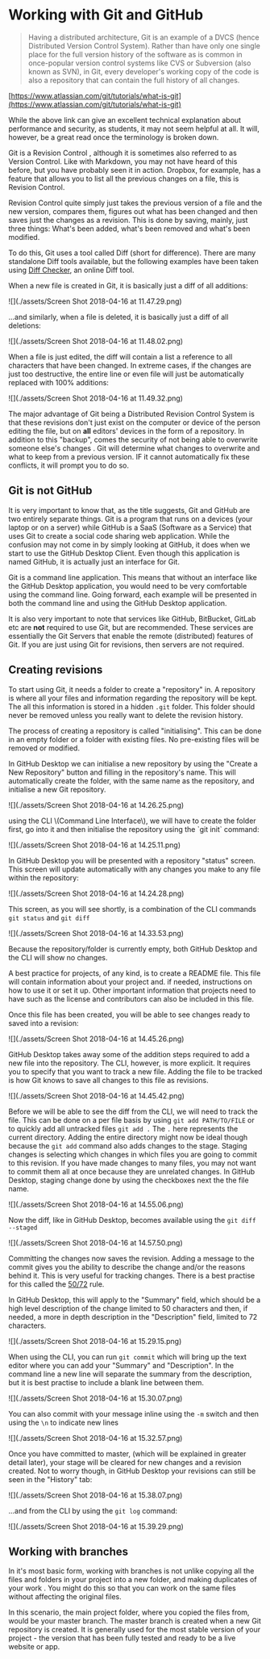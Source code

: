 # Working with Git and GitHub

> Having a distributed architecture, Git is an example of a DVCS \(hence Distributed Version Control System\). Rather than have only one single place for the full version history of the software as is common in once-popular version control systems like CVS or Subversion \(also known as SVN\), in Git, every developer's working copy of the code is also a repository that can contain the full history of all changes.

[https://www.atlassian.com/git/tutorials/what-is-git](https://www.atlassian.com/git/tutorials/what-is-git)

While the above link can give an excellent technical explanation about performance and security, as students, it may not seem helpful at all. It will, however, be a great read once the terminology is broken down. <!--NOTE: Perhaps mention to them that there is a glossery at the end that they can refer to at any stage.-->

Git is a Revision Control <!--NOTE: "system"?-->, although it is sometimes also referred to as Version Control. <!--NOTE: This means...-->Like with Markdown, you may not have heard of this before, but you have probably seen it in action. Dropbox, for example, has a feature that allows you to list all the previous changes on a file, this is Revision Control.

Revision Control quite simply just takes the previous version of a file and the new version, compares them, figures out what has been changed and then saves just the changes as a revision. This is done by saving, mainly, just three things: What's been added, what's been removed and what's been modified. <!--NOTE: Why is this useful? Perhaps explain.-->

To do this, Git uses a tool called Diff \(short for difference\). There are many standalone Diff tools available, but the following examples have been taken using [Diff Checker](https://www.diffchecker.com/diff), an online Diff tool.

When a new file is created in Git, it is basically just a diff <!--NOTE: suggest: "just a diff (a record) of..."--> of all additions:

![](./assets/Screen Shot 2018-04-16 at 11.47.29.png)

...and similarly, when a file is deleted, it is basically just a diff of all deletions:

![](./assets/Screen Shot 2018-04-16 at 11.48.02.png)

When a file is just edited, the diff will contain a list a reference to all characters that have been changed. In extreme cases, if the changes are just too destructive, the entire line or even file will just be automatically replaced with 100% additions:

![](./assets/Screen Shot 2018-04-16 at 11.49.32.png)

The major advantage of Git being a Distributed Revision Control System is that these revisions don't just exist on the computer or device of the person editing the file, but on **all** editors' devices in the form of a repository. In addition to this "backup", comes the security of not being able to overwrite someone else's changes <!--NOTE: suggest adding: "because Git will record all changes from all editors without overwriting the entire document."-->. Git will determine what changes to overwrite and what to keep from a previous version. IF it cannot automatically fix these conflicts, it will prompt you to do so.

## Git is not GitHub

It is very important to know that, as the title suggests, Git and GitHub are two entirely separate things. Git is a program that runs on a devices \(your laptop or on a server\) while GitHub is a SaaS \(Software as a Service\) that uses Git to create a social code sharing web application. <!--NOTE: Try to write "social code sharing web application" in an even more colloquial way.-->  While the confusion may not come in by simply looking at GitHub, it does when we start to use the GitHub Desktop Client. Even though this application is named GitHub, it is actually just an interface for Git. <!--NOTE: perhaps break this down in bullet form? eg:Git: a programme, GitHub: A place to store and share..., GitHub Desktop Client: blah blah-->

Git is a command line application. <!--NOTE: Explain command line--> This means that without an interface like the GitHub Desktop application, you would need to be very comfortable using the command line. Going forward, each example will be presented in both the command line and using the GitHub Desktop application.

It is also very important to note that services like GitHub, BitBucket, GitLab etc are **not** required to use Git, but are recommended. These services are essentially the Git Servers that enable the remote \(distributed\) features of Git. If you are just using Git for revisions, then servers are not required.

## Creating revisions

To start using Git, it <!--NOTE: "it?" what is "it?" a file? a language? The repository is a folder itself?--> needs a folder to create a "repository" in. <!--NOTE: The definition of repository is literally "a store, or storehouse"--> A repository is where all your files and information regarding the repository will be kept. The all this information is stored in a hidden `.git` folder. This folder should never be removed unless you really want to delete the revision history.

The process of creating a repository is called "initialising". This can be done in an empty folder or a folder with existing files. No pre-existing files will be removed or modified.

In GitHub Desktop we can initialise a new repository by using the "Create a New Repository" button and filling in the repository's name. This will automatically create the folder, with the same name as the repository, and initialise a new Git repository.

![](./assets/Screen Shot 2018-04-16 at 14.26.25.png)

<!--NOTE: Alternatively,--> using the CLI \(Command Line Interface\), we will have to create the folder first, go into it and then initialise the repository using the `git init` command:

![](./assets/Screen Shot 2018-04-16 at 14.25.11.png)

In GitHub Desktop you will be presented with a repository "status" screen. This screen will update automatically with any changes you make to any file within the repository:

![](./assets/Screen Shot 2018-04-16 at 14.24.28.png)

This screen, as you will see shortly, is a combination of the CLI commands `git status` and `git diff`

![](./assets/Screen Shot 2018-04-16 at 14.33.53.png)

Because the repository/folder is currently empty, both GitHub Desktop and the CLI will show no changes.

A best practice for projects, of any kind, is to create a README file. This file will contain information about your project and. if needed, instructions on how to use it or set it up. Other important information that projects need to have such as the license and contributors can also be included in this file.

Once this file has been created, you will be able to see changes ready to saved into a revision: <!--NOTE: Suggest adding: (Note that the README.md file has been created using Markdown)-->

![](./assets/Screen Shot 2018-04-16 at 14.45.26.png)

GitHub Desktop takes away some of the addition steps required to add a new file into the repository. The CLI, however, is more explicit. It requires you to specify that you want to track a new file. Adding the file to be tracked is how Git knows to save all changes to this file as revisions.

![](./assets/Screen Shot 2018-04-16 at 14.45.42.png)

Before we will be able to see the diff from the CLI, we will need to track the file. This can be done on a per file basis by using `git add PATH/TO/FILE` or to quickly add all untracked files `git add .` The `.` here represents the current directory. Adding the entire directory might now be ideal though because the `git add` command also adds changes to the stage. Staging changes is selecting which changes in which files you are going to commit to this revision. If you have made changes to many files, you may not want to commit them all at once because they are unrelated changes. In GitHub Desktop, staging change done by using the checkboxes next the the file name.

![](./assets/Screen Shot 2018-04-16 at 14.55.06.png)

Now the diff, like in GitHub Desktop, becomes available using the `git diff --staged`

![](./assets/Screen Shot 2018-04-16 at 14.57.50.png)

Committing the changes now saves the revision. Adding a message to the commit gives you the ability to describe the change and/or the reasons behind it. This is very useful for tracking changes. There is a best practise for this called the [50/72](https://medium.com/@preslavrachev/what-s-with-the-50-72-rule-8a906f61f09c) rule.

In GitHub Desktop, this will apply to the "Summary" field, which should be a high level description of the change limited to 50 characters and then, if needed, a more in depth description in the "Description" field, limited to 72 characters.

![](./assets/Screen Shot 2018-04-16 at 15.29.15.png)

When using the CLI, you can run `git commit` which will bring up the text editor where you can add your "Summary" and "Description". In the command line a new line will separate the summary from the description, but it is best practise to include a blank line between them.

![](./assets/Screen Shot 2018-04-16 at 15.30.07.png)

You can also commit with your message inline using the `-m` switch and then using the `\n` to indicate new lines

![](./assets/Screen Shot 2018-04-16 at 15.32.57.png)

Once you have committed to master, (which will be explained in greater detail later), your stage will be cleared for new changes and a revision created. Not to worry though, in GitHub Desktop your revisions can still be seen in the "History" tab:

![](./assets/Screen Shot 2018-04-16 at 15.38.07.png)

...and from the CLI by using the `git log` command:

![](./assets/Screen Shot 2018-04-16 at 15.39.29.png)

## Working with branches <!-- NOTE: in GitHub?-->

In it's most basic form, working with branches is not unlike copying all the files and folders in your project into a new folder, and making duplicates of your work <!--on GitHub?-->. You might do this so that you can work on the same files without affecting the original files.

In this scenario, the main project folder, where you copied the files from, would be your master branch. The master branch is created when a new Git repository is created. It is generally used for the most stable version of your project - the version that has been fully tested and ready to be a live website or app. <!--- NOTE: A labelled diagram might be helpful here.-->
